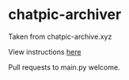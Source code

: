 # chatpic-archiver
Taken from chatpic-archive.xyz

View instructions [here](https://github.com/hackermanon/chatpic-archiver/blob/main/chatpic-archive.xyz.html)

Pull requests to main.py welcome. 

